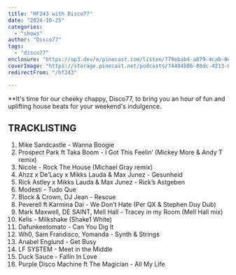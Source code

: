 ```yaml
---
title: "HF243 with Disco77"
date: "2024-10-25"
categories:
  - "shows"
author: "Disco77"
tags:
  - "disco77"
enclosure: "https://op3.dev/e/pinecast.com/listen/779ebab4-a879-4cab-8e45-acc994b194f6.mp3?source=rss&ext=asset.mp3 79018974 audio/mpeg"
coverImage: "https://storage.pinecast.net/podcasts/74494b86-80dc-4213-8181-b1c0eae5f6c6/artwork/f26c4c43-aed0-4edf-b4a2-89ae371cc14a/HF243_with_D77.jpg"
redirectFrom: "/hf243"

---
```


**It's time for our cheeky chappy, Disco77, to bring you an hour of fun and uplifting house beats for your weekend's indulgence.

## TRACKLISTING

1) Mike Sandcastle - Wanna Boogie
2) Prospect Park ft Taka Boom - I Got This Feelin’ (Mickey More & Andy T remix)
3) Nicole - Rock The House (Michael Gray remix)
4) Ahzz x De’Lacy x Mikks Lauda & Max Junez - Gesunheid
5) Rick Astley x Mikks Lauda & Max Junez - Rick’s Astgeben
6) Modesti - Tudo Que
7) Block & Crown, DJ Jean - Rescue
8) Peverell ft Karmina Dai - We Don’t Hate (Per QX & Stephen Duy Dub)
9) Mark Maxwell, DE SAINT, Mell Hall - Tracey in my Room (Mell Hall mix)
10) Kelis - Milkshake (Shake1 White)
11) Dafunkeetomato - Can You Dig It
12) Wh0, Sam Frandisco, Yomanda - Synth & Strings
13) Anabel Englund - Get Busy
14) LF SYSTEM - Meet in the Middle
15) Duck Sauce - Fallin In Love
16) Purple Disco Machine ft The Magician - All My Life
